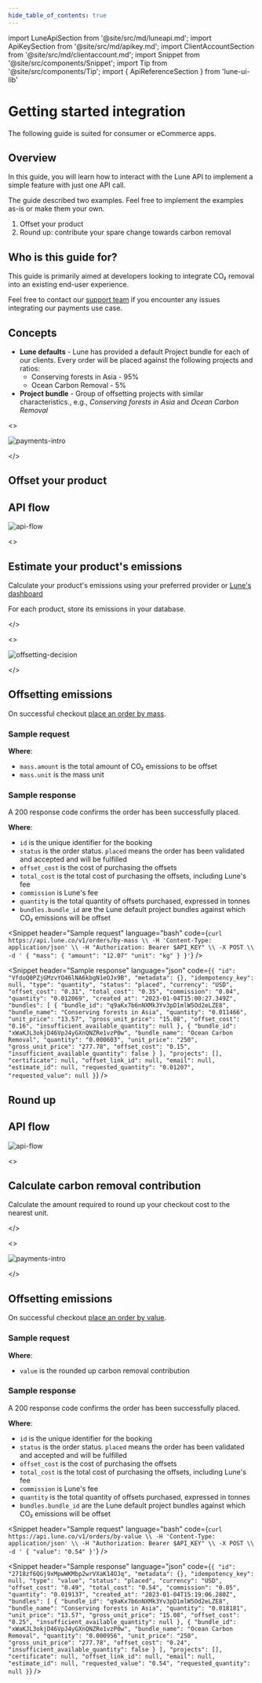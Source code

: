 ```yaml
---
hide_table_of_contents: true
---
```


import LuneApiSection from '@site/src/md/luneapi.md';
import ApiKeySection from '@site/src/md/apikey.md';
import ClientAccountSection from '@site/src/md/clientaccount.md';
import Snippet  from '@site/src/components/Snippet';
import Tip from '@site/src/components/Tip';
import { ApiReferenceSection } from 'lune-ui-lib'

# Getting started integration

<div className="sections">

<ApiReferenceSection>
<div className="paragraphSections">

<div>

<LuneApiSection />

The following guide is suited for consumer or eCommerce apps.

</div>
<div>

## Overview

In this guide, you will learn how to interact with the Lune API to implement a simple feature with just one API call.

The guide described two examples. Feel free to implement the examples as-is or make them your own.

1. Offset your product
2. Round up: contribute your spare change towards carbon removal

</div>
<div>

## Who is this guide for?

This guide is primarily aimed at developers looking
to integrate CO₂ removal into an existing end-user experience.

Feel free to contact our [support team](mailto:support@lune.com) if you encounter any issues integrating our payments use case.

</div>
<div>

## Concepts

- **Lune defaults** - Lune has provided a default Project bundle for each of our clients.  Every order will be placed against the following projects and ratios:
  - Conserving forests in Asia - 95%
  - Ocean Carbon Removal - 5%
- **Project bundle** - Group of offsetting projects with similar characteristics., e.g., _Conserving forests in Asia_ and _Ocean Carbon Removal_

</div>
</div>
<>

![payments-intro](/img/payments-checkout.png)

</>
</ApiReferenceSection>

<ApiKeySection />

<div>

## Offset your product

## API flow

![api-flow](/img/payments-apiflow.png)

</div>

<ApiReferenceSection>
<>

## Estimate your product's emissions

Calculate your product's emissions using your preferred provider or [Lune's dashboard](https://dashboard.lune.co/calculate-emissions/everyday-purchases)


<Tip>

For each product, store its emissions in your database.

</Tip>

</>

<>

![offsetting-decision](/img/getting-started-everyday-purchases.png)

</>

</ApiReferenceSection>

<ApiReferenceSection>

<div className="paragraphSections">

<div>

## Offsetting emissions

On successful checkout [place an order by mass](/resources/orders/create-order-by-mass).


</div>
<div>

### Sample request

**Where**:

* `mass.amount` is the total amount of CO₂ emissions to be offset
* `mass.unit` is the mass unit

</div>
<div>

### Sample response

A 200 response code confirms the order has been successfully placed.


**Where**:

- `id` is the unique identifier for the booking
- `status` is the order status.  `placed` means the order has been validated and accepted and will be fulfilled
- `offset_cost` is the cost of purchasing the offsets
- `total_cost` is the total cost of purchasing the offsets, including Lune's fee
- `commission` is Lune's fee
- `quantity` is the total quantity of offsets purchased, expressed in tonnes
- `bundles.bundle_id` are the Lune default project bundles against which CO₂ emissions will be offset

</div>

</div>

<div className="miniSections">

<Snippet
    header="Sample request"
    language="bash"
    code={`curl https://api.lune.co/v1/orders/by-mass \\
  -H 'Content-Type: application/json' \\
  -H "Authorization: Bearer $API_KEY" \\
  -X POST \\
  -d '
    {
      "mass": {
        "amount": "12.07"
        "unit": "kg"
      }
    }'`} />

<Snippet
    header="Sample response"
    language="json"
    code={`{
  "id": "VfdoQ0PZjGMzvYO46lNA6kbgN1eOJx9B",
  "metadata": {},
  "idempotency_key": null,
  "type": "quantity",
  "status": "placed",
  "currency": "USD",
  "offset_cost": "0.31",
  "total_cost": "0.35",
  "commission": "0.04",
  "quantity": "0.012069",
  "created_at": "2023-01-04T15:00:27.349Z",
  "bundles": [
    {
      "bundle_id": "q9aKx7b6nNXMk3Yv3pD1mlW5Od2eLZE8",
      "bundle_name": "Conserving forests in Asia",
      "quantity": "0.011466",
      "unit_price": "13.57",
      "gross_unit_price": "15.08",
      "offset_cost": "0.16",
      "insufficient_available_quantity": null
    },
    {
      "bundle_id": "xWaKJL3okjD46VpJ4yGXnQNZRe1vzP0w",
      "bundle_name": "Ocean Carbon Removal",
      "quantity": "0.000603",
      "unit_price": "250",
      "gross_unit_price": "277.78",
      "offset_cost": "0.15",
      "insufficient_available_quantity": false
    }
  ],
  "projects": [],
  "certificate": null,
  "offset_link_id": null,
  "email": null,
  "estimate_id": null,
  "requested_quantity": "0.01207",
  "requested_value": null
}`} />

</div>

</ApiReferenceSection>

<div>

## Round up

## API flow

![api-flow](/img/payments-apiflow.png)

</div>

<ApiReferenceSection>
<>

## Calculate carbon removal contribution

Calculate the amount required to round up your checkout cost to the nearest unit.

</>

<>

![payments-intro](/img/payments-checkout.png)

</>

</ApiReferenceSection>

<ApiReferenceSection>

<div className="paragraphSections">

<div>

## Offsetting emissions

On successful checkout [place an order by value](/resources/orders/create-order-by-value).


</div>
<div>

### Sample request

**Where**:

* `value` is the rounded up carbon removal contribution

</div>
<div>

### Sample response

A 200 response code confirms the order has been successfully placed.


**Where**:

- `id` is the unique identifier for the booking
- `status` is the order status.  `placed` means the order has been validated and accepted and will be fulfilled
- `offset_cost` is the cost of purchasing the offsets
- `total_cost` is the total cost of purchasing the offsets, including Lune's fee
- `commission` is Lune's fee
- `quantity` is the total quantity of offsets purchased, expressed in tonnes
- `bundles.bundle_id` are the Lune default project bundles against which CO₂ emissions will be offset

</div>

</div>

<div className="miniSections">

<Snippet
    header="Sample request"
    language="bash"
    code={`curl https://api.lune.co/v1/orders/by-value \\
  -H 'Content-Type: application/json' \\
  -H "Authorization: Bearer $API_KEY" \\
  -X POST \\
  -d '
    {
      "value": "0.54"
    }'`} />

<Snippet
    header="Sample response"
    language="json"
    code={`{
  "id": "2718zf6QGj9xMpwWKMbp2wrVXaK14OJq",
  "metadata": {},
  "idempotency_key": null,
  "type": "value",
  "status": "placed",
  "currency": "USD",
  "offset_cost": "0.49",
  "total_cost": "0.54",
  "commission": "0.05",
  "quantity": "0.019137",
  "created_at": "2023-01-04T15:19:06.280Z",
  "bundles": [
    {
      "bundle_id": "q9aKx7b6nNXMk3Yv3pD1mlW5Od2eLZE8",
      "bundle_name": "Conserving forests in Asia",
      "quantity": "0.018181",
      "unit_price": "13.57",
      "gross_unit_price": "15.08",
      "offset_cost": "0.25",
      "insufficient_available_quantity": null
    },
    {
      "bundle_id": "xWaKJL3okjD46VpJ4yGXnQNZRe1vzP0w",
      "bundle_name": "Ocean Carbon Removal",
      "quantity": "0.000956",
      "unit_price": "250",
      "gross_unit_price": "277.78",
      "offset_cost": "0.24",
      "insufficient_available_quantity": false
    }
  ],
  "projects": [],
  "certificate": null,
  "offset_link_id": null,
  "email": null,
  "estimate_id": null,
  "requested_value": "0.54",
  "requested_quantity": null
}`} />

</div>

</ApiReferenceSection>

</div>
